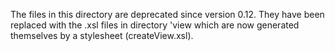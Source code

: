 The files in this directory are deprecated since version 0.12. They have been replaced with the .xsl files
in directory 'view which are now generated themselves by a stylesheet (createView.xsl).